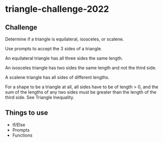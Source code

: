 # triangle-challenge-2022

## Challenge

Determine if a triangle is equilateral, isosceles, or scalene.

Use prompts to accept the 3 sides of a triangle.

An equilateral triangle has all three sides the same length.

An isosceles triangle has two sides the same length and not the third side.

A scalene triangle has all sides of different lengths.

For a shape to be a triangle at all, all sides have to be of length > 0, and the sum of the lengths of any two sides must be greater than the length of the third side. See Triangle Inequality.

## Things to use

- If/Else
- Prompts
- Functions
